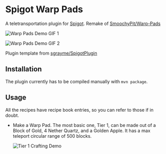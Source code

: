 # Spigot Warp Pads

A teletransportation plugin for [Spigot](https://www.spigotmc.org/). Remake of [SmoochyPit/Warp-Pads](https://github.com/SmoochyPit/Warp-Pads)

![Warp Pads Demo GIF 1](https://i.imgur.com/vLwdrmH.gif "Warp Pads Demo GIF 1")

![Warp Pads Demo GIF 2](https://i.imgur.com/ZkfnpzC.gif "Warp Pads Demo GIF 2")

Plugin template from [sgrayme/SpigotPlugin](https://github.com/sgrayme/SpigotPlugin)

## Installation

The plugin currently has to be compiled manually with `mvn package`.

## Usage

All the recipes have recipe book entries, so you can refer to those if in doubt.

* Make a Warp Pad. The most basic one, Tier 1, can be made out of a Block of Gold, 4 Nether Quartz, and a Golden Apple.
  It has a max teleport circular range of 500 blocks.

  ![Tier 1 Crafting Demo](https://i.imgur.com/NMw49Ur.png "Tier 1 Crafting Demo")